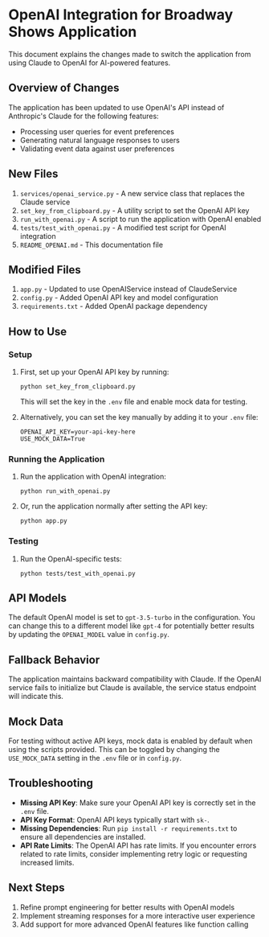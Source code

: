 # OpenAI Integration for Broadway Shows Application

This document explains the changes made to switch the application from using Claude to OpenAI for AI-powered features.

## Overview of Changes

The application has been updated to use OpenAI's API instead of Anthropic's Claude for the following features:
- Processing user queries for event preferences
- Generating natural language responses to users
- Validating event data against user preferences

## New Files

1. `services/openai_service.py` - A new service class that replaces the Claude service
2. `set_key_from_clipboard.py` - A utility script to set the OpenAI API key
3. `run_with_openai.py` - A script to run the application with OpenAI enabled
4. `tests/test_with_openai.py` - A modified test script for OpenAI integration
5. `README_OPENAI.md` - This documentation file

## Modified Files

1. `app.py` - Updated to use OpenAIService instead of ClaudeService
2. `config.py` - Added OpenAI API key and model configuration
3. `requirements.txt` - Added OpenAI package dependency

## How to Use

### Setup

1. First, set up your OpenAI API key by running:
   ```
   python set_key_from_clipboard.py
   ```
   This will set the key in the `.env` file and enable mock data for testing.

2. Alternatively, you can set the key manually by adding it to your `.env` file:
   ```
   OPENAI_API_KEY=your-api-key-here
   USE_MOCK_DATA=True
   ```

### Running the Application

1. Run the application with OpenAI integration:
   ```
   python run_with_openai.py
   ```

2. Or, run the application normally after setting the API key:
   ```
   python app.py
   ```

### Testing

1. Run the OpenAI-specific tests:
   ```
   python tests/test_with_openai.py
   ```

## API Models

The default OpenAI model is set to `gpt-3.5-turbo` in the configuration. You can change this to a different model like `gpt-4` for potentially better results by updating the `OPENAI_MODEL` value in `config.py`.

## Fallback Behavior

The application maintains backward compatibility with Claude. If the OpenAI service fails to initialize but Claude is available, the service status endpoint will indicate this.

## Mock Data

For testing without active API keys, mock data is enabled by default when using the scripts provided. This can be toggled by changing the `USE_MOCK_DATA` setting in the `.env` file or in `config.py`.

## Troubleshooting

- **Missing API Key**: Make sure your OpenAI API key is correctly set in the `.env` file.
- **API Key Format**: OpenAI API keys typically start with `sk-`.
- **Missing Dependencies**: Run `pip install -r requirements.txt` to ensure all dependencies are installed.
- **API Rate Limits**: The OpenAI API has rate limits. If you encounter errors related to rate limits, consider implementing retry logic or requesting increased limits.

## Next Steps

1. Refine prompt engineering for better results with OpenAI models
2. Implement streaming responses for a more interactive user experience
3. Add support for more advanced OpenAI features like function calling 